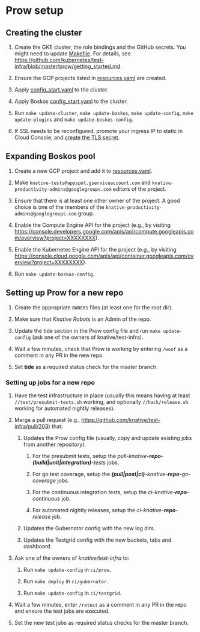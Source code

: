 # Prow setup

## Creating the cluster

1. Create the GKE cluster, the role bindings and the GitHub secrets. You might need to update [Makefile](./Makefile). For details, see https://github.com/kubernetes/test-infra/blob/master/prow/getting_started.md.

1. Ensure the GCP projects listed in [resources.yaml](./boskos/resources.yaml) are created.

1. Apply [config_start.yaml](./config_start.yaml) to the cluster.

1. Apply Boskos [config_start.yaml](./boskos/config_start.yaml) to the cluster.

1. Run `make update-cluster`, `make update-boskos`, `make update-config`, `make update-plugins` and `make update-boskos-config`.

1. If SSL needs to be reconfigured, promote your ingress IP to static in Cloud Console, and [create the TLS secret](https://kubernetes.io/docs/concepts/services-networking/ingress/#tls).

## Expanding Boskos pool

1. Create a new GCP project and add it to [resources.yaml](./boskos/resources.yaml).

1. Make `knative-tests@appspot.gserviceaccount.com` and `knative-productivity-admins@googlegroups.com` editors of the project.

1. Ensure that there is at least one other owner of the project. A good choice is one of the members of the `knative-productivity-admins@googlegroups.com` group.

1. Enable the Compute Engine API for the project (e.g., by visiting https://console.developers.google.com/apis/api/compute.googleapis.com/overview?project=XXXXXXXX).

1. Enable the Kubernetes Engine API for the project (e.g., by visiting https://console.cloud.google.com/apis/api/container.googleapis.com/overview?project=XXXXXXXX).

1. Run `make update-boskos-config`.

## Setting up Prow for a new repo

1. Create the appropriate `OWNERS` files (at least one for the root dir).

1. Make sure that *Knative Robots* is an Admin of the repo.

1. Update the tide section in the Prow config file and run `make update-config` (ask one of the owners of knative/test-infra).

1. Wait a few minutes, check that Prow is working by entering `/woof` as a comment in any PR in the new repo.

1. Set **tide** as a required status check for the master branch.

### Setting up jobs for a new repo 

1. Have the test infrastructure in place (usually this means having at least `//test/presubmit-tests.sh` working, and optionally `//hack/release.sh` working for automated nightly releases).

1. Merge a pull request (e.g., https://github.com/knative/test-infra/pull/203) that:

   1. Updates the Prow config file (usually, copy and update existing jobs from another repository).
   
      1. For the presubmit tests, setup the *pull-knative-**repo**-**(build|unit|integration)**-tests* jobs.

      1. For go test coverage, setup the ***(pull|post|ci)**-knative-**repo**-go-coverage* jobs.

      1. For the continuous integration tests, setup the *ci-knative-**repo**-continuous* job.

      1. For automated nightly releases, setup the *ci-knative-**repo**-release* job.

    1. Updates the Gubernator config with the new log dirs.

    1. Updates the Testgrid config with the new buckets, tabs and dashboard.

1. Ask one of the owners of *knative/test-infra* to:

    1. Run `make update-config` in `ci/prow`.

    1. Run `make deploy` in `ci/gubernator`.

    1. Run `make update-config` in `ci/testgrid`.

1. Wait a few minutes, enter `/retest` as a comment in any PR in the repo and ensure the test jobs are executed.

1. Set the new test jobs as required status checks for the master branch.
